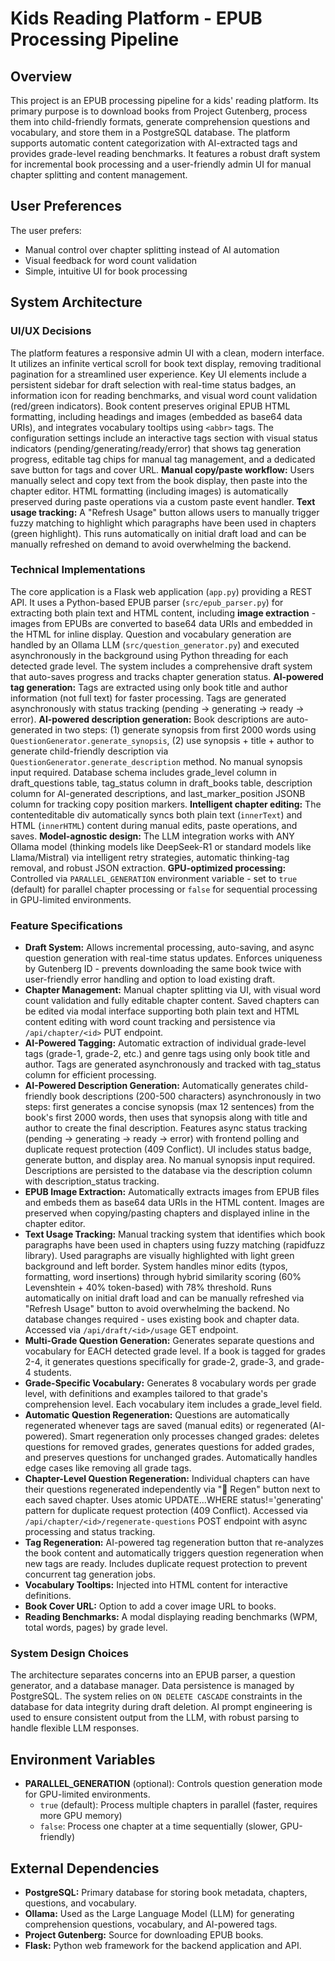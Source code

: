 # Kids Reading Platform - EPUB Processing Pipeline

## Overview
This project is an EPUB processing pipeline for a kids' reading platform. Its primary purpose is to download books from Project Gutenberg, process them into child-friendly formats, generate comprehension questions and vocabulary, and store them in a PostgreSQL database. The platform supports automatic content categorization with AI-extracted tags and provides grade-level reading benchmarks. It features a robust draft system for incremental book processing and a user-friendly admin UI for manual chapter splitting and content management.

## User Preferences
The user prefers:
- Manual control over chapter splitting instead of AI automation
- Visual feedback for word count validation
- Simple, intuitive UI for book processing

## System Architecture

### UI/UX Decisions
The platform features a responsive admin UI with a clean, modern interface. It utilizes an infinite vertical scroll for book text display, removing traditional pagination for a streamlined user experience. Key UI elements include a persistent sidebar for draft selection with real-time status badges, an information icon for reading benchmarks, and visual word count validation (red/green indicators). Book content preserves original EPUB HTML formatting, including headings and images (embedded as base64 data URIs), and integrates vocabulary tooltips using `<abbr>` tags. The configuration settings include an interactive tags section with visual status indicators (pending/generating/ready/error) that shows tag generation progress, editable tag chips for manual tag management, and a dedicated save button for tags and cover URL. **Manual copy/paste workflow:** Users manually select and copy text from the book display, then paste into the chapter editor. HTML formatting (including images) is automatically preserved during paste operations via a custom paste event handler. **Text usage tracking:** A "Refresh Usage" button allows users to manually trigger fuzzy matching to highlight which paragraphs have been used in chapters (green highlight). This runs automatically on initial draft load and can be manually refreshed on demand to avoid overwhelming the backend.

### Technical Implementations
The core application is a Flask web application (`app.py`) providing a REST API. It uses a Python-based EPUB parser (`src/epub_parser.py`) for extracting both plain text and HTML content, including **image extraction** - images from EPUBs are converted to base64 data URIs and embedded in the HTML for inline display. Question and vocabulary generation are handled by an Ollama LLM (`src/question_generator.py`) and executed asynchronously in the background using Python threading for each detected grade level. The system includes a comprehensive draft system that auto-saves progress and tracks chapter generation status. **AI-powered tag generation:** Tags are extracted using only book title and author information (not full text) for faster processing. Tags are generated asynchronously with status tracking (pending → generating → ready → error). **AI-powered description generation:** Book descriptions are auto-generated in two steps: (1) generate synopsis from first 2000 words using `QuestionGenerator.generate_synopsis`, (2) use synopsis + title + author to generate child-friendly description via `QuestionGenerator.generate_description` method. No manual synopsis input required. Database schema includes grade_level column in draft_questions table, tag_status column in draft_books table, description column for AI-generated descriptions, and last_marker_position JSONB column for tracking copy position markers. **Intelligent chapter editing:** The contenteditable div automatically syncs both plain text (`innerText`) and HTML (`innerHTML`) content during manual edits, paste operations, and saves. **Model-agnostic design:** The LLM integration works with ANY Ollama model (thinking models like DeepSeek-R1 or standard models like Llama/Mistral) via intelligent retry strategies, automatic thinking-tag removal, and robust JSON extraction. **GPU-optimized processing:** Controlled via `PARALLEL_GENERATION` environment variable - set to `true` (default) for parallel chapter processing or `false` for sequential processing in GPU-limited environments.

### Feature Specifications
- **Draft System:** Allows incremental processing, auto-saving, and async question generation with real-time status updates. Enforces uniqueness by Gutenberg ID - prevents downloading the same book twice with user-friendly error handling and option to load existing draft.
- **Chapter Management:** Manual chapter splitting via UI, with visual word count validation and fully editable chapter content. Saved chapters can be edited via modal interface supporting both plain text and HTML content editing with word count tracking and persistence via `/api/chapter/<id>` PUT endpoint.
- **AI-Powered Tagging:** Automatic extraction of individual grade-level tags (grade-1, grade-2, etc.) and genre tags using only book title and author. Tags are generated asynchronously and tracked with tag_status column for efficient processing.
- **AI-Powered Description Generation:** Automatically generates child-friendly book descriptions (200-500 characters) asynchronously in two steps: first generates a concise synopsis (max 12 sentences) from the book's first 2000 words, then uses that synopsis along with title and author to create the final description. Features async status tracking (pending → generating → ready → error) with frontend polling and duplicate request protection (409 Conflict). UI includes status badge, generate button, and display area. No manual synopsis input required. Descriptions are persisted to the database via the description column with description_status tracking.
- **EPUB Image Extraction:** Automatically extracts images from EPUB files and embeds them as base64 data URIs in the HTML content. Images are preserved when copying/pasting chapters and displayed inline in the chapter editor.
- **Text Usage Tracking:** Manual tracking system that identifies which book paragraphs have been used in chapters using fuzzy matching (rapidfuzz library). Used paragraphs are visually highlighted with light green background and left border. System handles minor edits (typos, formatting, word insertions) through hybrid similarity scoring (60% Levenshtein + 40% token-based) with 78% threshold. Runs automatically on initial draft load and can be manually refreshed via "Refresh Usage" button to avoid overwhelming the backend. No database changes required - uses existing book and chapter data. Accessed via `/api/draft/<id>/usage` GET endpoint.
- **Multi-Grade Question Generation:** Generates separate questions and vocabulary for EACH detected grade level. If a book is tagged for grades 2-4, it generates questions specifically for grade-2, grade-3, and grade-4 students.
- **Grade-Specific Vocabulary:** Generates 8 vocabulary words per grade level, with definitions and examples tailored to that grade's comprehension level. Each vocabulary item includes a grade_level field.
- **Automatic Question Regeneration:** Questions are automatically regenerated whenever tags are saved (manual edits) or regenerated (AI-powered). Smart regeneration only processes changed grades: deletes questions for removed grades, generates questions for added grades, and preserves questions for unchanged grades. Automatically handles edge cases like removing all grade tags.
- **Chapter-Level Question Regeneration:** Individual chapters can have their questions regenerated independently via "🔄 Regen" button next to each saved chapter. Uses atomic UPDATE...WHERE status!='generating' pattern for duplicate request protection (409 Conflict). Accessed via `/api/chapter/<id>/regenerate-questions` POST endpoint with async processing and status tracking.
- **Tag Regeneration:** AI-powered tag regeneration button that re-analyzes the book content and automatically triggers question regeneration when new tags are ready. Includes duplicate request protection to prevent concurrent tag generation jobs.
- **Vocabulary Tooltips:** Injected into HTML content for interactive definitions.
- **Book Cover URL:** Option to add a cover image URL to books.
- **Reading Benchmarks:** A modal displaying reading benchmarks (WPM, total words, pages) by grade level.

### System Design Choices
The architecture separates concerns into an EPUB parser, a question generator, and a database manager. Data persistence is managed by PostgreSQL. The system relies on `ON DELETE CASCADE` constraints in the database for data integrity during draft deletion. AI prompt engineering is used to ensure consistent output from the LLM, with robust parsing to handle flexible LLM responses.

## Environment Variables
- **PARALLEL_GENERATION** (optional): Controls question generation mode for GPU-limited environments.
  - `true` (default): Process multiple chapters in parallel (faster, requires more GPU memory)
  - `false`: Process one chapter at a time sequentially (slower, GPU-friendly)

## External Dependencies
- **PostgreSQL:** Primary database for storing book metadata, chapters, questions, and vocabulary.
- **Ollama:** Used as the Large Language Model (LLM) for generating comprehension questions, vocabulary, and AI-powered tags.
- **Project Gutenberg:** Source for downloading EPUB books.
- **Flask:** Python web framework for the backend application and API.